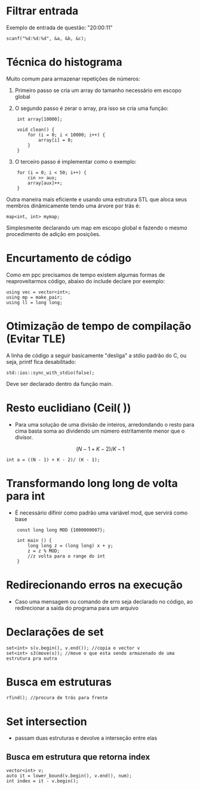 # Filtrar entrada

Exemplo de entrada de questão: "20:00:11"

    scanf("%d:%d:%d", &a, &b, &c);

# Técnica do histograma

Muito comum para armazenar repetições de números:

1. Primeiro passo se cria um array do tamanho necessário em escopo global

2. O segundo passo é zerar o array, pra isso se cria uma função:

```  
    int array[10000];

    void clean() {
    	for (i = 0; i < 10000; i++) {
    		array[i] = 0;
    	}
    }
```

3. O terceiro passo é implementar como o exemplo:
```
    for (i = 0; i < 50; i++) {
    	cin >> aux;
    	array[aux]++;
    }
```
Outra maneira mais eficiente e usando uma estrutura STL que aloca seus membros dinâmicamente tendo uma árvore por trás é:

    map<int, int> mymap;

Simplesmente declarando um map em escopo global e fazendo o mesmo procedimento de adição em posições.

# Encurtamento de código

Como em ppc precisamos de tempo existem algumas formas de reaproveitarmos código, abaixo do include declare por exemplo:

    using vec = vector<int>;
    using mp = make_pair;
    using ll = long long;

# Otimização de tempo de compilação (Evitar TLE)

A linha de código a seguir basicamente "desliga" a stdio padrão do C, ou seja, printf fica desabilitado:

    std::ios::sync_with_stdio(false);

Deve ser declarado dentro da função main.

# Resto euclidiano (Ceil( ))

- Para uma solução de uma divisão de inteiros, arredondando o resto para cima basta soma ao dividendo um número estritamente menor que o divisor.

$$(N-1 + K-2)/K-1$$

    int a = ((N - 1) + K - 2)/ (K - 1);

# Transformando long long de volta para int

- É necessário difinir como padrão uma variável mod, que servirá como base
```
    const long long MOD {1000000007};

    int main () {
    	long long z = (long long) x + y;
    	z = z % MOD;
    	//z volta para o range do int
    }
```
# Redirecionando erros na execução

- Caso uma mensagem ou comando de erro seja declarado no código, ao redirecionar a saída do programa para um arquivo

# Declarações de set

    set<int> s(v.begin(), v.end()); //copia o vector v
    set<int> s3(move(s)); //move o que esta sendo armazenado de uma estrutura pra outra

# Busca em estruturas

    rfind(); //procura de trás para frente


# Set intersection

- passam duas estruturas e devolve a interseção entre elas

## Busca em estrutura que retorna index

    vector<int> v;
    auto it = lower_bound(v.begin(), v.end(), num);
    int index = it - v.begin();

